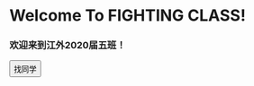 <h1>Welcome To FIGHTING CLASS!</h1>
<h3>欢迎来到江外2020届五班！</h3>
<button onclick="a()" style="height:30">找同学</button>
<script>
function a(){
  q=prompt("请输入同学的姓名或者学号:")
  var json={
  "叶明航":[{"name":"叶明航","sex":"♂","No":"01"}]
  }
  alert("姓名:" + json[q].name + "\n性别:" + json[q].sex + "\n学号:" + json[q].No)
}
</script>
